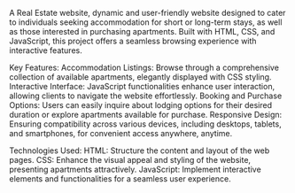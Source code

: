 A Real Estate website, dynamic and user-friendly website designed to cater to individuals seeking accommodation for short or long-term stays, as well as those interested in purchasing apartments. Built with HTML, CSS, and JavaScript, this project offers a seamless browsing experience with interactive features.

Key Features:
Accommodation Listings: Browse through a comprehensive collection of available apartments, elegantly displayed with CSS styling.
Interactive Interface: JavaScript functionalities enhance user interaction, allowing clients to navigate the website effortlessly.
Booking and Purchase Options: Users can easily inquire about lodging options for their desired duration or explore apartments available for purchase.
Responsive Design: Ensuring compatibility across various devices, including desktops, tablets, and smartphones, for convenient access anywhere, anytime.

Technologies Used:
HTML: Structure the content and layout of the web pages.
CSS: Enhance the visual appeal and styling of the website, presenting apartments attractively.
JavaScript: Implement interactive elements and functionalities for a seamless user experience.
